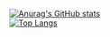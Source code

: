 [![Anurag's GitHub stats](https://github-readme-stats.vercel.app/api?username=wdjcodes&show_icons=true&theme=transparent)](https://github.com/anuraghazra/github-readme-stats?tab=readme-ov-file#github-stats-card)  
[![Top Langs](https://github-readme-stats.vercel.app/api/top-langs/?username=wdjcodes&layout=compact&theme=transparent&hide=css)](https://github.com/anuraghazra/github-readme-stats?tab=readme-ov-file#top-languages-card)  

<!--
**wdjcodes/wdjcodes** is a ✨ _special_ ✨ repository because its `README.md` (this file) appears on your GitHub profile.

Here are some ideas to get you started:

- 🔭 I’m currently working on ...
- 🌱 I’m currently learning ...
- 👯 I’m looking to collaborate on ...
- 🤔 I’m looking for help with ...
- 💬 Ask me about ...
- 📫 How to reach me: ...
- 😄 Pronouns: ...
- ⚡ Fun fact: ...
-->
